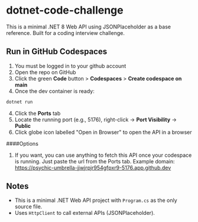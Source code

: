 # dotnet-code-challenge

This is a minimal .NET 8 Web API using JSONPlaceholder as a base reference. Built for a coding interview challenge.


## Run in GitHub Codespaces

1. You must be logged in to your github account
2. Open the repo on GitHub
3. Click the green **Code** button > **Codespaces** > **Create codespace on main**
4. Once the dev container is ready:

```bash
dotnet run
```

4. Click the **Ports** tab
5. Locate the running port (e.g., 5176), right-click -> **Port Visibility** -> **Public**
6. Click globe icon labelled "Open in Browser" to open the API in a browser

####Options

1. If you want, you can use anything to fetch this API once your codespace is running. Just paste the url from the Ports tab. 
Example domain: https://psychic-umbrella-jjwjrpjr954gfpxr9-5176.app.github.dev

## Notes

* This is a minimal .NET Web API project with `Program.cs` as the only source file.
* Uses `HttpClient` to call external APIs (JSONPlaceholder).

